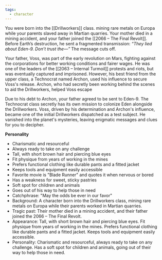 ```yaml
---
tags:
  - character
---
```


You were born into the [[Drillworkers]] class. mining rare metals on Europa while your parents slaved away in Martian quarries. Your mother died in a mining accident, and your father joined the [[2066 – The Final Revolt]]. Before Earth’s destruction, he sent a fragmented transmission: *“They lied about Eden-9. Don’t trust the—”* The message cuts off.

Your father, Voss, was part of the early revolution on Mars, fighting against the corporations for better working conditions and fairer wages. He was one of the leaders of the [[2063 – Internal Turmoil]] protests and riots, but was eventually captured and imprisoned. However, his best friend from the upper class, a Technocrat named Archon, used his influence to secure Voss's release. Archon, who had secretly been working behind the scenes to aid the Drillworkers, helped Voss escape

Due to his debt to Archon, your father agreed to be sent to Eden-9. The Technocrat class secretly has its own mission to colonize Eden alongside the Drillworkers. Voss, driven by his determination and Archon's influence, became one of the initial Drillworkers dispatched as a test subject. He vanished into the planet's mysteries, leaving enigmatic messages and clues for you to decipher.

**Personality**

- Charismatic and resourceful
- Always ready to take on any challenge
- Tall, with short brown hair and piercing blue eyes
- Fit physique from years of working in the mines
- Prefers functional clothing like durable pants and a fitted jacket
- Keeps tools and equipment easily accessible
- Favorite movie is "Blade Runner" and quotes it when nervous or bored
- Has a weakness for sweet, sticky pastries
- Soft spot for children and animals
- Goes out of his way to help those in need
- Catchphrase: "May the odds be ever in our favor"
- Background: A character born into the Drillworkers class, mining rare metals on Europa while their parents worked in Martian quarries.
- Tragic past: Their mother died in a mining accident, and their father joined the 2066 – The Final Revolt.
- Appearance: Tall, with short brown hair and piercing blue eyes. Fit physique from years of working in the mines. Prefers functional clothing like durable pants and a fitted jacket. Keeps tools and equipment easily accessible.
- Personality: Charismatic and resourceful, always ready to take on any challenge. Has a soft spot for children and animals, going out of their way to help those in need.
